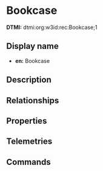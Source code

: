 # Bookcase
**DTMI:** dtmi:org:w3id:rec:Bookcase;1
## Display name
- **en:** Bookcase
## Description
## Relationships
## Properties
## Telemetries
## Commands
